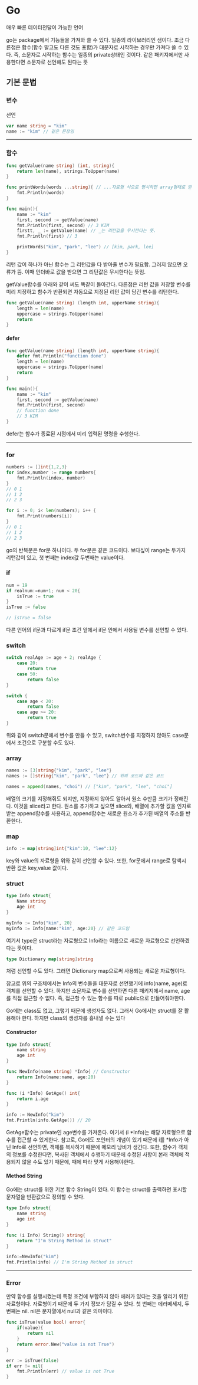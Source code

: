 # Go
매우 빠른 데이터전달이 가능한 언어

go는 package에서 기능들을 가져와 쓸 수 있다. 일종의 라이브러리인 샘이다. 조금 다른점은 함수(함수 말고도 다른 것도 포함)가 대문자로 시작하는 경우만 가져다 쓸 수 있다. 즉, 소문자로 시작하는 함수는 일종의 private상태인 것이다. 같은 패키지에서만 사용한다면 소문자로 선언해도 된다는 뜻

## 기본 문법
### 변수
선언
```go
var name string = "kim"
name := "kim" // 같은 문장임
```
***
### 함수
```go
func getValue(name string) (int, string){
    return len(name), strings.ToUpper(name)
}

func printWords(words ...string){ // ...자료형 식으로 명시하면 array형태로 받아올 수 있음
    fmt.Println(words)
}

func main(){
    name := "kim"
    first, second := getValue(name)
    fmt.Println(first, second) // 3 KIM
    firstt, _ := getValue(name) // _는 리턴값을 무시한다는 뜻.
    fmt.Println(first) // 3

    printWords("kim", "park", "lee") // [kim, park, lee]
}
```

리턴 값이 하나가 아닌 함수는 그 리턴값을 다 받아줄 변수가 필요함. 그러지 않으면 오류가 뜸. 이때 언더바로 값을 받으면 그 리턴값은 무시한다는 뜻임.

getValue함수를 아래와 같이 써도 똑같이 돌아간다. 다른점은 리턴 값을 저장할 변수를 미리 지정하고 함수가 반환되면 자동으로 지정된 리턴 값이 담긴 변수를 리턴한다.
```go
func getValue(name string) (length int, upperName string){
    length = len(name)
    uppercase = strings.ToUpper(name)
    return
}
```
#### defer
```go
func getValue(name string) (length int, upperName string){
    defer fmt.Println("function done")
    length = len(name)
    uppercase = strings.ToUpper(name)
    return
}

func main(){
    name := "kim"
    first, second := getValue(name)
    fmt.Println(first, second)
    // function done
    // 3 KIM
}
```
defer는 함수가 종료된 시점에서 미리 입력된 명령을 수행한다.

***

### for
```go
numbers := []int{1,2,3}
for index,number := range numbers{
    fmt.Println(index, number)
}
// 0 1
// 1 2
// 2 3

for i := 0; i< len(numbers); i++ {
    fmt.Print(numbers[i])
}
// 0 1
// 1 2
// 2 3
```
go의 반복문은 for문 하나이다.
두 for문은 같은 코드이다. 보다싶이 range는 두가지 리턴값이 있고, 첫 번째는 index값 두번째는 value이다.
### if
```go
num = 19
if realnum:=num+1; num < 20{
    isTrue := true
}
isTrue := false

// isTrue = false
```
다른 언어의 if문과 다르게 if문 조건 앞에서 if문 안에서 사용될 변수를 선언할 수 있다.
### switch
```go
switch realAge := age + 2; realAge {
    case 20:
        return true
    case 50:
        return false
}

switch {
    case age < 20:
        return false
    case age >= 20:
        return true
}
```
위와 같이 switch문에서 변수를 만들 수 있고, switch변수를 지정하지 않아도 case문에서 조건으로 구분할 수도 있다.
### array
```go
names := [3]string{"kim", "park", "lee"}
names := []string{"kim", "park", "lee"} // 위의 코드와 같은 코드

names = append(names, "choi") // ["kim", "park", "lee", "choi"]
```
배열의 크기를 지정해줘도 되지만, 지정하지 않아도 알아서 원소 수만큼 크기가 정해진다. 이것을 slice라고 한다.
원소를 추가하고 싶으면 slice와, 배열에 추가할 값을 인자로 받는 append함수를 사용하고, append함수는 새로운 원소가 추가된 배열의 주소를 반환한다.
### map
```go
info := map[string]int{"kim":10, "lee":12}
```
key와 value의 자료형을 위와 같이 선언할 수 있다. 또한, for문에서 range로 탐색시 반환 값은 key,value 값이다.

### struct
```go
type Info struct{
    Name string
    Age int
}

myInfo := Info{"kim", 20}
myInfo := Info{name:"kim", age:20} // 같은 코드임
```
여기서 type은 struct라는 자료형으로 Info라는 이름으로 새로운 자료형으로 선언하겠다는 뜻이다.
```go
type Dictionary map[string]string
```
처럼 선언할 수도 있다. 그러면 Dictionary map으로써 사용되는 새로운 자료형이다.

참고로 위의 구조체에서는 Info의 변수들을 대문자로 선언했기에 info(name, age)로 객체를 선언할 수 있다.
하지만 소문자로 변수를 선언하면 다른 패키지에서 name, age를 직접 접근할 수 없다.
즉, 접근할 수 있는 함수를 따로 public으로 만들어줘야한다.

Go에는 class도 없고, 그렇기 때문에 생성자도 없다. 그래서 Go에서는 struct를 잘 활용해야 한다.
하지만 class의 생성자를 흉내낼 수는 있다

#### Constructor
```go
type Info struct{
    name string
    age int
}

func NewInfo(name string) *Info{ // Constructor
    return Info(name:name, age:20)
}

func (i *Info) GetAge() int{
    return i.age
}

info := NewInfo("kim")
fmt.Println(info.GetAge()) // 20
```
GetAge함수는 private인 age변수를 가져온다. 여기서 (i *Info)는 해당 자료형으로 함수를 접근할 수 있게한다.
참고로, Go에도 포인터의 개념이 있기 때문에 i를 *Info가 아닌 Info로 선언하면, 객체를 복사하기 때문에 메모리 낭비가 생긴다.
또한, 함수가 객체의 정보를 수정한다면, 복사된 객체에서 수행하기 때문에 수정된 사항이 본래 객체에 적용되지 않을 수도 있기 때문에, 때에 따라 맞게 사용해야한다.

#### Method String
Go에는 struct를 위한 기본 함수 String이 있다. 이 함수는 struct를 출력하면 표시할 문자열을 반환값으로 정의할 수 있다.
```go
type Info struct{
    name string
    age int
}

func (i Info) String() string{
    return "I'm String Method in struct"
}

info:=NewInfo("kim")
fmt.Println(info) // I'm String Method in struct
```

***
### Error
만약 함수를 실행시켰는데 특정 조건에 부합하지 않아 에러가 있다는 것을 알리기 위한 자료형이다.
자료형이기 때문에 두 가지 정보가 담길 수 있다. 첫 번째는 에러메세지, 두 번째는 nil. nil은 문자열에서 null과 같은 의미이다.
```go
func isTrue(value bool) error{
    if(value){
        return nil
    }
    return error.New("value is not True")
}

err := isTrue(false)
if err != nil{
    fmt.Println(err) // value is not True
}
```
